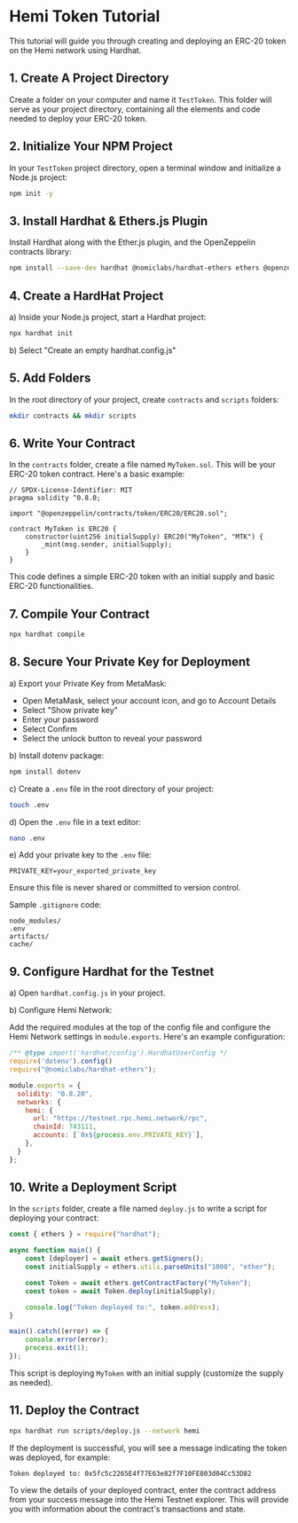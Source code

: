 # Hemi Token Tutorial

This tutorial will guide you through creating and deploying an ERC-20 token on the Hemi network using Hardhat.

## 1. Create A Project Directory

Create a folder on your computer and name it `TestToken`. This folder will serve as your project directory, containing all the elements and code needed to deploy your ERC-20 token.

## 2. Initialize Your NPM Project

In your `TestToken` project directory, open a terminal window and initialize a Node.js project:

```bash
npm init -y
```

## 3. Install Hardhat & Ethers.js Plugin

Install Hardhat along with the Ether.js plugin, and the OpenZeppelin contracts library:

```bash
npm install --save-dev hardhat @nomiclabs/hardhat-ethers ethers @openzeppelin/contracts
```

## 4. Create a HardHat Project

a) Inside your Node.js project, start a Hardhat project:

```bash
npx hardhat init
```

b) Select "Create an empty hardhat.config.js"

## 5. Add Folders

In the root directory of your project, create `contracts` and `scripts` folders:

```bash
mkdir contracts && mkdir scripts
```

## 6. Write Your Contract

In the `contracts` folder, create a file named `MyToken.sol`. This will be your ERC-20 token contract. Here's a basic example:

```solidity
// SPDX-License-Identifier: MIT
pragma solidity ^0.8.0;

import "@openzeppelin/contracts/token/ERC20/ERC20.sol";

contract MyToken is ERC20 {
    constructor(uint256 initialSupply) ERC20("MyToken", "MTK") {
        _mint(msg.sender, initialSupply);
    }
}
```

This code defines a simple ERC-20 token with an initial supply and basic ERC-20 functionalities.

## 7. Compile Your Contract

```bash
npx hardhat compile 
```

## 8. Secure Your Private Key for Deployment

a) Export your Private Key from MetaMask:
   - Open MetaMask, select your account icon, and go to Account Details
   - Select "Show private key"
   - Enter your password
   - Select Confirm
   - Select the unlock button to reveal your password

b) Install dotenv package:

```bash
npm install dotenv
```

c) Create a `.env` file in the root directory of your project:

```bash
touch .env
```

d) Open the `.env` file in a text editor:

```bash
nano .env
```

e) Add your private key to the `.env` file:

```
PRIVATE_KEY=your_exported_private_key
```

Ensure this file is never shared or committed to version control.

Sample `.gitignore` code:

```
node_modules/
.env
artifacts/
cache/
```

## 9. Configure Hardhat for the Testnet

a) Open `hardhat.config.js` in your project.

b) Configure Hemi Network:

Add the required modules at the top of the config file and configure the Hemi Network settings in `module.exports`. Here's an example configuration:

```javascript
/** @type import('hardhat/config').HardhatUserConfig */
require('dotenv').config()
require("@nomiclabs/hardhat-ethers");

module.exports = {
  solidity: "0.8.20",
  networks: {
    hemi: {
      url: "https://testnet.rpc.hemi.network/rpc",
      chainId: 743111,
      accounts: [`0x${process.env.PRIVATE_KEY}`],
    },
  }
};
```

## 10. Write a Deployment Script

In the `scripts` folder, create a file named `deploy.js` to write a script for deploying your contract:

```javascript
const { ethers } = require("hardhat");

async function main() {
    const [deployer] = await ethers.getSigners();
    const initialSupply = ethers.utils.parseUnits("1000", "ether");

    const Token = await ethers.getContractFactory("MyToken");
    const token = await Token.deploy(initialSupply);

    console.log("Token deployed to:", token.address);
}

main().catch((error) => {
    console.error(error);
    process.exit(1);
});
```

This script is deploying `MyToken` with an initial supply (customize the supply as needed).

## 11. Deploy the Contract

```bash
npx hardhat run scripts/deploy.js --network hemi
```

If the deployment is successful, you will see a message indicating the token was deployed, for example:

```
Token deployed to: 0x5fc5c2265E4f77E63e82f7F10FE803d04Cc53D82
```

To view the details of your deployed contract, enter the contract address from your success message into the Hemi Testnet explorer. This will provide you with information about the contract's transactions and state.
